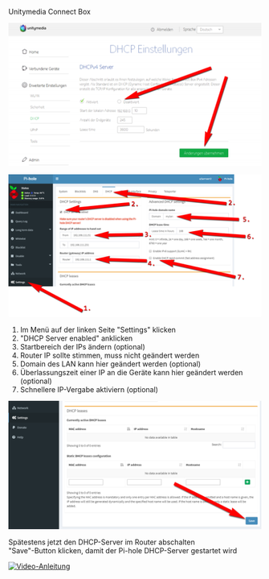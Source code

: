 Unitymedia Connect Box

![](UMconnectbox1.png)

![](Pi-DHCP.png)

1. Im Menü auf der linken Seite "Settings" klicken<br>
2. "DHCP Server enabled" anklicken<br>
3. Startbereich der IPs ändern (optional)<br>
4. Router IP sollte stimmen, muss nicht geändert werden<br>
5. Domain des LAN kann hier geändert werden (optional)<br>
6. Überlassungszeit einer IP an die Geräte kann hier geändert werden (optional)<br>
7. Schnellere IP-Vergabe aktiviern (optional)<br>

![](Pi-DHCP2.png)

Spätestens jetzt den DHCP-Server im Router abschalten<br>
"Save"-Button klicken, damit der Pi-hole DHCP-Server gestartet wird<br>

[![Video-Anleitung](http://img.youtube.com/vi/IYQOpsu1zqAE/0.jpg)](http://www.youtube.com/watch?v=IYQOpsu1zqAE "Connect Box")


